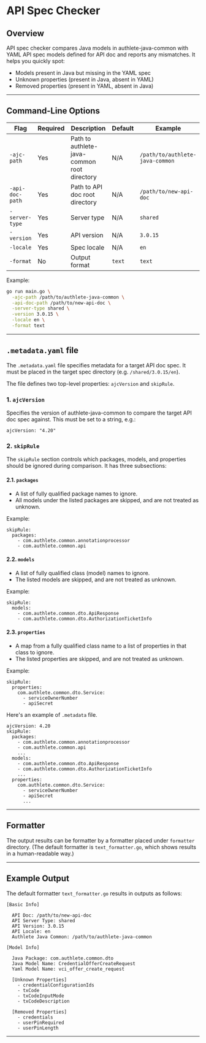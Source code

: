 # API Spec Checker

## Overview

API spec checker compares Java models in authlete-java-common with YAML API spec models defined for
API doc and reports any mismatches. It helps you quickly spot:

- Models present in Java but missing in the YAML spec
- Unknown properties (present in Java, absent in YAML)
- Removed properties (present in YAML, absent in Java)

---

## Command-Line Options

| Flag            | Required | Description                                 | Default | Example                         |
|-----------------|----------|---------------------------------------------|---------| --------------------------------|
| `-ajc-path`     | Yes      | Path to authlete-java-common root directory | N/A     | `/path/to/authlete-java-common` |
| `-api-doc-path` | Yes      | Path to API doc root directory              | N/A     | `/path/to/new-api-doc`          |
| `-server-type`  | Yes      | Server type                                 | N/A     | `shared`                        |
| `-version`      | Yes      | API version                                 | N/A     | `3.0.15`                        |
| `-locale`       | Yes      | Spec locale                                 | N/A     | `en`                            |
| `-format`       | No       | Output format                               | `text`  | `text`                          |

Example:
```bash
go run main.go \
  -ajc-path /path/to/authlete-java-common \
  -api-doc-path /path/to/new-api-doc \
  -server-type shared \
  -version 3.0.15 \
  -locale en \
  -format text
```

---

## `.metadata.yaml` file

The `.metadata.yaml` file specifies metadata for a target API doc spec.
It must be placed in the target spec directory (e.g. `/shared/3.0.15/en`).

The file defines two top-level properties: `ajcVersion` and `skipRule`.

### 1. `ajcVersion`

Specifies the version of authlete-java-common to compare the target API doc spec against.
This must be set to a string, e.g.:

```
ajcVersion: "4.20"
```

### 2. `skipRule`

The `skipRule` section controls which packages, models, and properties should be ignored during comparison.
It has three subsections:

#### 2.1. `packages`

- A list of fully qualified package names to ignore.
- All models under the listed packages are skipped, and are not treated as unknown.

Example:

```
skipRule:
  packages:
    - com.authlete.common.annotationprocessor
    - com.authlete.common.api
```

#### 2.2. `models`

- A list of fully qualified class (model) names to ignore.
- The listed models are skipped, and are not treated as unknown.

Example:

```
skipRule:
  models:
    - com.authlete.common.dto.ApiResponse
    - com.authlete.common.dto.AuthorizationTicketInfo
```

#### 2.3. `properties`

- A map from a fully qualified class name to a list of properties in that class to ignore.
- The listed properties are skipped, and are not treated as unknown.

Example:

```
skipRule:
  properties:
    com.authlete.common.dto.Service:
      - serviceOwnerNumber
      - apiSecret
```

Here's an example of `.metadata` file.

```
ajcVersion: 4.20
skipRule:
  packages:
    - com.authlete.common.annotationprocessor
    - com.authlete.common.api
    ...
  models:
    - com.authlete.common.dto.ApiResponse
    - com.authlete.common.dto.AuthorizationTicketInfo
    ...
  properties:
    com.authlete.common.dto.Service:
      - serviceOwnerNumber
      - apiSecret
      ...
```

---

## Formatter

The output results can be formatter by a formatter placed under `formatter` directory. (The default
formatter is `text_formatter.go`, which shows results in a human-readable way.)

---

## Example Output

The default formatter `text_formatter.go` results in outputs as follows:

```
[Basic Info]

  API Doc: /path/to/new-api-doc
  API Server Type: shared
  API Version: 3.0.15
  API Locale: en
  Authlete Java Common: /path/to/authlete-java-common

[Model Info]

  Java Package: com.authlete.common.dto
  Java Model Name: CredentialOfferCreateRequest
  Yaml Model Name: vci_offer_create_request

  [Unknown Properties]
    - credentialConfigurationIds
    - txCode
    - txCodeInputMode
    - txCodeDescription

  [Removed Properties]
    - credentials
    - userPinRequired
    - userPinLength
```

---